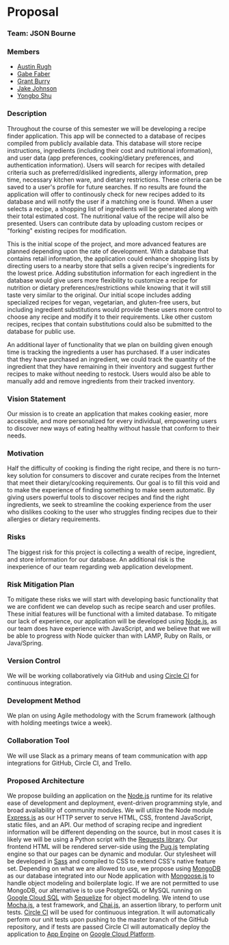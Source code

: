 # Proposal

### Team: JSON Bourne

### Members
- [Austin Rugh](https://github.com/arugh21)
- [Gabe Faber](https://github.com/gabefaber)
- [Grant Burry](https://github.com/Burry)
- [Jake Johnson](https://github.com/jjohnson5253)
- [Yongbo Shu](https://github.com/yosh3289)

### Description
Throughout the course of this semester we will be developing a recipe finder application. This app will be connected to a database of recipes compiled from publicly available data. This database will store recipe instructions, ingredients (including their cost and nutritional information), and user data (app preferences, cooking/dietary preferences, and authentication information). Users will search for recipes with detailed criteria such as preferred/disliked ingredients, allergy information, prep time, necessary kitchen ware, and dietary restrictions. These criteria can be saved to a user's profile for future searches. If no results are found the application will offer to continously check for new recipes added to its database and will notify the user if a matching one is found. When a user selects a recipe, a shopping list of ingredients will be generated along with their total estimated cost. The nutritional value of the recipe will also be presented. Users can contribute data by uploading custom recipes or "forking" existing recipes for modification.

This is the initial scope of the project, and more advanced features are planned depending upon the rate of development. With a database that contains retail information, the application could enhance shopping lists by directing users to a nearby store that sells a given recipe's ingredients for the lowest price. Adding substitution information for each ingredient in the database would give users more flexibility to customize a recipe for nutrition or dietary preferences/restrictions while knowing that it will still taste very similar to the original. Our initial scope includes adding specialized recipes for vegan, vegetarian, and gluten-free users, but including ingredient substitutions would provide these users more control to choose any recipe and modify it to their requirements. Like other custom recipes, recipes that contain substitutions could also be submitted to the database for public use.

An additional layer of functionality that we plan on building given enough time is tracking the ingredients a user has purchased. If a user indicates that they have purchased an ingredient, we could track the quantity of the ingredient that they have remaining in their inventory and suggest further recipes to make without needing to restock. Users would also be able to manually add and remove ingredients from their tracked inventory.

### Vision Statement
Our mission is to create an application that makes cooking easier, more accessible, and more personalized for every individual, empowering users to discover new ways of eating healthy without hassle that conform to their needs.

### Motivation
Half the difficulty of cooking is finding the right recipe, and there is no turn-key solution for consumers to discover and curate recipes from the Internet that meet their dietary/cooking requirements. Our goal is to fill this void and to make the experience of finding something to make seem automatic. By giving users powerful tools to discover recipes and find the right ingredients, we seek to streamline the cooking experience from the user who dislikes cooking to the user who struggles finding recipes due to their allergies or dietary requirements.

### Risks
The biggest risk for this project is collecting a wealth of recipe, ingredient, and store information for our database. An additional risk is the inexperience of our team regarding web application development.

### Risk Mitigation Plan
To mitigate these risks we will start with developing basic functionality that we are confident we can develop such as recipe search and user profiles. These initial features will be functional with a limited database. To mitigate our lack of experience, our application will be developed using [Node.js](https://nodejs.org/en), as our team does have experience with JavaScript, and we believe that we will be able to progress with Node quicker than with LAMP, Ruby on Rails, or Java/Spring.

### Version Control
We will be working collaboratively via GitHub and using [Circle CI](https://circleci.com) for continuous integration.

### Development Method
We plan on using Agile methodology with the Scrum framework (although with holding meetings twice a week).

### Collaboration Tool
We will use Slack as a primary means of team communication with app integrations for GitHub, Circle CI, and Trello.

### Proposed Architecture
We propose building an application on the [Node.js](https://nodejs.org/en) runtime for its relative ease of development and deployment, event-driven programming style, and broad availability of community modules. We will utilize the Node module [Express.js](https://expressjs.com) as our HTTP server to serve HTML, CSS, frontend JavaScript, static files, and an API. Our method of scraping recipe and ingredient information will be different depending on the source, but in most cases it is likely we will be using a Python script with the [Requests library](http://docs.python-requests.org/en/master/). Our frontend HTML will be rendered server-side using the [Pug.js](https://pugjs.org) templating engine so that our pages can be dynamic and modular. Our stylesheet will be developed in [Sass](http://sass-lang.com) and compiled to CSS to extend CSS's native feature set. Depending on what we are allowed to use, we propose using [MongoDB](https://www.mongodb.com) as our database integrated into our Node application with [Mongoose.js](http://mongoosejs.com) to handle object modeling and boilerplate logic. If we are not permitted to use MongoDB, our alternative is to use PostgreSQL or MySQL running on [Google Cloud SQL](https://cloud.google.com/sql) with [Sequelize](http://docs.sequelizejs.com) for object modeling. We intend to use [Mocha.js](https://mochajs.org/), a test framework, and [Chai.js](http://chaijs.com), an assertion library, to perform unit tests. [Circle CI](https://circleci.com) will be used for continuous integration. It will automatically perform our unit tests upon pushing to the master branch of the GitHub repository, and if tests are passed Circle CI will automatically deploy the application to [App Engine](https://cloud.google.com/appengine) on [Google Cloud Platform](https://cloud.google.com/).
